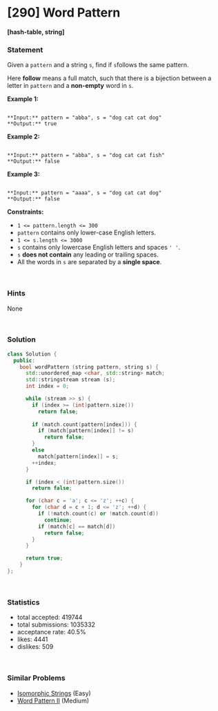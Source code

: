 # [290] Word Pattern

**[hash-table, string]**

### Statement

Given a `pattern` and a string `s`, find if `s`follows the same pattern.

Here **follow** means a full match, such that there is a bijection between a letter in `pattern` and a **non-empty** word in `s`.


**Example 1:**

```

**Input:** pattern = "abba", s = "dog cat cat dog"
**Output:** true

```

**Example 2:**

```

**Input:** pattern = "abba", s = "dog cat cat fish"
**Output:** false

```

**Example 3:**

```

**Input:** pattern = "aaaa", s = "dog cat cat dog"
**Output:** false

```

**Constraints:**
* `1 <= pattern.length <= 300`
* `pattern` contains only lower-case English letters.
* `1 <= s.length <= 3000`
* `s` contains only lowercase English letters and spaces `' '`.
* `s` **does not contain** any leading or trailing spaces.
* All the words in `s` are separated by a **single space**.


<br>

### Hints

None

<br>

### Solution

```cpp
class Solution {
  public:
    bool wordPattern (string pattern, string s) {
      std::unordered_map <char, std::string> match;
      std::stringstream stream (s);
      int index = 0;

      while (stream >> s) {
        if (index >= (int)pattern.size())
          return false;
        
        if (match.count(pattern[index])) {
          if (match[pattern[index]] != s)
            return false;
        }
        else
          match[pattern[index]] = s;
        ++index;
      }

      if (index < (int)pattern.size())
        return false;

      for (char c = 'a'; c <= 'z'; ++c) {
        for (char d = c + 1; d <= 'z'; ++d) {
          if (!match.count(c) or !match.count(d))
            continue;
          if (match[c] == match[d])
            return false;
        }
      }

      return true;
    }
};
```

<br>

### Statistics

- total accepted: 419744
- total submissions: 1035332
- acceptance rate: 40.5%
- likes: 4441
- dislikes: 509

<br>

### Similar Problems

- [Isomorphic Strings](https://leetcode.com/problems/isomorphic-strings) (Easy)
- [Word Pattern II](https://leetcode.com/problems/word-pattern-ii) (Medium)
